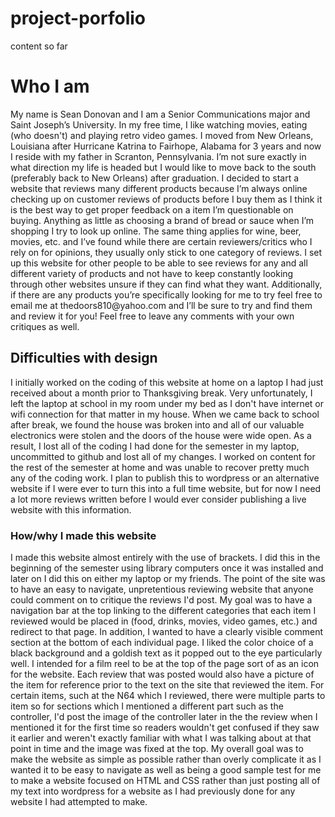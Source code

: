 project-porfolio
================

content so far

<html>
  <head>
    <meta charset="utf-14">
    <title>Personal Narrative</title>
  </head>
  <body>
  <h1>Who I am</h1>
  <p>My name is Sean Donovan and I am a Senior Communications major and Saint Joseph’s University. In my free time, I like watching movies, eating (who doesn't) and playing retro video games. I moved from New Orleans, Louisiana after Hurricane Katrina to Fairhope, Alabama for 3 years and now I reside with my father in Scranton, Pennsylvania. I’m not sure exactly in what direction my life is headed but I would like to move back to the south (preferably back to New Orleans) after graduation. I decided to start a website that reviews many different products because I’m always online checking up on customer reviews of products before I buy them as I think it is the best way to get proper feedback on a item I’m questionable on buying. Anything as little as choosing a brand of bread or sauce when I’m shopping I try to look up online. The same thing applies for wine, beer, movies, etc. and I’ve found while there are certain reviewers/critics who I rely on for opinions, they usually only stick to one category of reviews. I set up this website for other people to be able to see reviews for any and all different variety of products and not have to keep constantly looking through other websites unsure if they can find what they want. Additionally, if there are any products you’re specifically looking for me to try feel free to email me at thedoors810@yahoo.com and I’ll be sure to try and find them and review it for you! Feel free to leave any comments with your own critiques as well.</p> 
  <h2>Difficulties with design</h2>
  <p> I initially worked on the coding of this website at home on a laptop I had just received about a month prior to Thanksgiving break. Very unfortunately, I left the laptop at school in my room under my bed as I don't have internet or wifi connection for that matter in my house. When we came back to school after break, we found the house was broken into and all of our valuable electronics were stolen and the doors of the house were wide open. As a result, I lost all of the coding I had done for the semester in my laptop, uncommitted to github and lost all of my changes. I worked on content for the rest of the semester at home and was unable to recover pretty much any of the coding work. I plan to publish this to wordpress or an alternative website if I were ever to turn this into a full time website, but for now I need a lot more reviews written before I would ever consider publishing a live website with this information.
  <h3>How/why I made this website</h3>
  <p> I made this website almost entirely with the use of brackets. I did this in the beginning of the semester using library computers once it was installed and later on I did this on either my laptop or my friends. The point of the site was to have an easy to navigate, unpretentious reviewing website that anyone could comment on to critique the reviews I'd post. My goal was to have a navigation bar at the top linking to the different categories that each item I reviewed would be placed in (food, drinks, movies, video games, etc.) and redirect to that page. In addition, I wanted to have a clearly visible comment section at the bottom of each individual page. I liked the color choice of a black background and a goldish text as it popped out to the eye particularly well. I intended for a film reel to be at the top of the page sort of as an icon for the website. Each review that was posted would also have a picture of the item for reference prior to the text on the site that reviewed the item. For certain items, such at the N64 which I reviewed, there were multiple parts to item so for sections which I mentioned a different part such as the controller, I'd post the image of the controller later in the the review when I mentioned it for the first time so readers wouldn't get confused if they saw it earlier and weren't exactly familiar with what I was talking about at that point in time and the image was fixed at the top. My overall goal was to make the website as simple as possible rather than overly complicate it as I wanted it to be easy to navigate as well as being a good sample test for me to make a website focused on HTML and CSS rather than just posting all of my text into wordpress for a website as I had previously done for any website I had attempted to make.
  </body>
</html>
